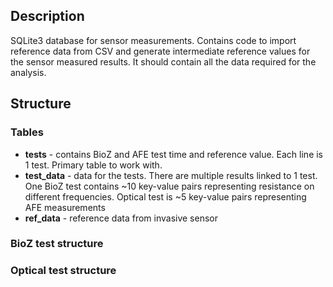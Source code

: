 ## Description
SQLite3 database for sensor measurements. Contains code to import reference data from CSV and generate intermediate reference values for the sensor measured results. It should contain all the data required for the analysis.

## Structure

### Tables

* **tests** - contains BioZ and AFE test time and reference value. Each line is 1 test. Primary table to work with.
* **test_data** - data for the tests. There are multiple results linked to 1 test. One BioZ test contains ~10 key-value pairs representing resistance on different frequencies. Optical test is ~5 key-value pairs representing AFE measurements
* **ref_data** - reference data from invasive sensor

### BioZ test structure

### Optical test structure

